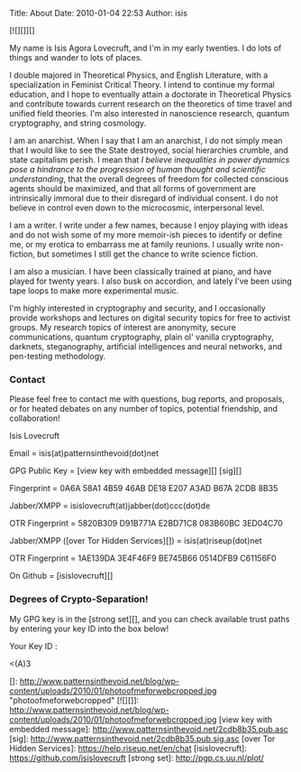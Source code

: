 Title: About
Date: 2010-01-04 22:53
Author: isis

[![][]][]

My name is Isis Agora Lovecruft, and I'm in my early twenties. I do lots
of things and wander to lots of places.

I double majored in Theoretical Physics, and English Literature, with a
specialization in Feminist Critical Theory. I intend to continue my
formal education, and I hope to eventually attain a doctorate in
Theoretical Physics and contribute towards current research on the
theoretics of time travel and unified field theories. I'm also
interested in nanoscience research, quantum cryptography, and string
cosmology.

I am an anarchist. When I say that I am an anarchist, I do not simply
mean that I would like to see the State destroyed, social hierarchies
crumble, and state capitalism perish. I mean that *I believe
inequalities in power dynamics pose a hindrance to the progression of
human thought and scientific understanding*, that the overall degrees of
freedom for collected conscious agents should be maximized, and that all
forms of government are intrinsically immoral due to their disregard of
individual consent. I do not believe in control even down to the
microcosmic, interpersonal level.

I am a writer. I write under a few names, because I enjoy playing with
ideas and do not wish some of my more memoir-ish pieces to identify or
define me, or my erotica to embarrass me at family reunions. I usually
write non-fiction, but sometimes I still get the chance to write science
fiction.

I am also a musician. I have been classically trained at piano, and have
played for twenty years. I also busk on accordion, and lately I've been
using tape loops to make more experimental music.

I'm highly interested in cryptography and security, and I occasionally
provide workshops and lectures on digital security topics for free to
activist groups. My research topics of interest are anonymity, secure
communications, quantum cryptography, plain ol' vanilla cryptography,
darknets, steganography, artificial intelligences and neural networks,
and pen-testing methodology.

### Contact

Please feel free to contact me with questions, bug reports, and
proposals, or for heated debates on any number of topics, potential
friendship, and collaboration!

Isis Lovecruft

Email = isis(at)patternsinthevoid(dot)net

GPG Public Key = [view key with embedded message][] [sig][]

Fingerprint = 0A6A 58A1 4B59 46AB DE18 E207 A3AD B67A 2CDB 8B35

Jabber/XMPP = isislovecruft(at)jabber(dot)ccc(dot)de

OTR Fingerprint = 5820B309 D91B771A E2BD71C8 083B60BC 3ED04C70

Jabber/XMPP ([over Tor Hidden Services][]) = isis(at)riseup(dot)net

OTR Fingerprint = 1AE139DA 3E4F46F9 BE745B66 0514DFB9 C61156F0

On Github = [isislovecruft][]

### Degrees of Crypto-Separation!

My GPG key is in the [strong set][], and you can check available trust
paths by entering your key ID into the box below!

Your Key ID :

\<(A)3

  []: http://www.patternsinthevoid.net/blog/wp-content/uploads/2010/01/photoofmeforwebcropped.jpg
    "photoofmeforwebcropped"
  [![][]]: http://www.patternsinthevoid.net/blog/wp-content/uploads/2010/01/photoofmeforwebcropped.jpg
  [view key with embedded message]: http://www.patternsinthevoid.net/2cdb8b35.pub.asc
  [sig]: http://www.patternsinthevoid.net/2cdb8b35.pub.sig.asc
  [over Tor Hidden Services]: https://help.riseup.net/en/chat
  [isislovecruft]: https://github.com/isislovecruft
  [strong set]: http://pgp.cs.uu.nl/plot/
